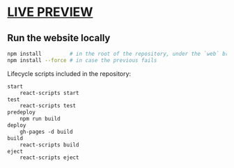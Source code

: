 # [LIVE PREVIEW](https://michalspano.github.io/doubleEnum/)

## Run the website locally

```sh
npm install         # in the root of the repository, under the `web` branch
npm install --force # in case the previous fails
```

Lifecycle scripts included in the repository:

```txt
start
    react-scripts start
test
    react-scripts test
predeploy
    npm run build
deploy
    gh-pages -d build
build
    react-scripts build
eject
    react-scripts eject
```
